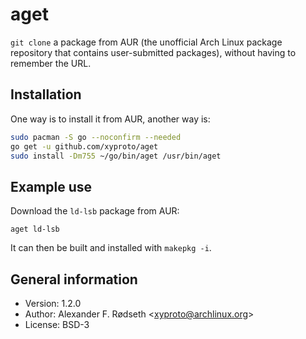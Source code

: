 # aget

`git clone` a package from AUR (the unofficial Arch Linux package repository that contains user-submitted packages), without having to remember the URL.

## Installation

One way is to install it from AUR, another way is:

```sh
sudo pacman -S go --noconfirm --needed
go get -u github.com/xyproto/aget
sudo install -Dm755 ~/go/bin/aget /usr/bin/aget
```

## Example use

Download the `ld-lsb` package from AUR:

`aget ld-lsb`

It can then be built and installed with `makepkg -i`.

## General information

* Version: 1.2.0
* Author: Alexander F. Rødseth &lt;xyproto@archlinux.org&gt;
* License: BSD-3
